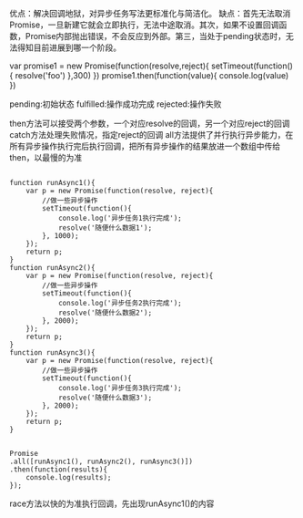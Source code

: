 优点：解决回调地狱，对异步任务写法更标准化与简洁化。
缺点：首先无法取消Promise，一旦新建它就会立即执行，无法中途取消。其次，如果不设置回调函数，Promise内部抛出错误，不会反应到外部。第三，当处于pending状态时，无法得知目前进展到哪一个阶段。


var promise1 = new Promise(function(resolve,reject){
	setTimeout(function(){
	resolve('foo')
	},300)
})
promise1.then(function(value){
	console.log(value)
})

pending:初始状态
fulfilled:操作成功完成
rejected:操作失败


then方法可以接受两个参数，一个对应resolve的回调，另一个对应reject的回调
catch方法处理失败情况，指定reject的回调
all方法提供了并行执行异步能力，在所有异步操作执行完后执行回调，把所有异步操作的结果放进一个数组中传给then，以最慢的为准
```

function runAsync1(){
    var p = new Promise(function(resolve, reject){
        //做一些异步操作
        setTimeout(function(){
            console.log('异步任务1执行完成');
            resolve('随便什么数据1');
        }, 1000);
    });
    return p;            
}
function runAsync2(){
    var p = new Promise(function(resolve, reject){
        //做一些异步操作
        setTimeout(function(){
            console.log('异步任务2执行完成');
            resolve('随便什么数据2');
        }, 2000);
    });
    return p;            
}
function runAsync3(){
    var p = new Promise(function(resolve, reject){
        //做一些异步操作
        setTimeout(function(){
            console.log('异步任务3执行完成');
            resolve('随便什么数据3');
        }, 2000);
    });
    return p;            
}


Promise
.all([runAsync1(), runAsync2(), runAsync3()])
.then(function(results){
    console.log(results);
});
```

race方法以快的为准执行回调，先出现runAsync1()的内容